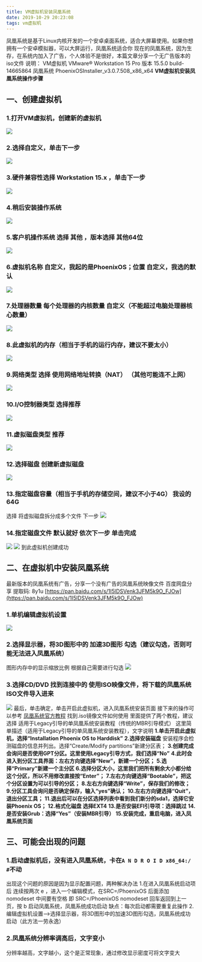```yaml
---
title: VM虚拟机安装凤凰系统
date: 2019-10-29 20:23:08
tags: vm虚拟机
---
```

凤凰系统是基于Linux内核开发的一个安卓桌面系统，适合大屏幕使用。如果你想拥有一个安卓模拟器，可以大屏运行，凤凰系统适合你
现在的凤凰系统，因为生存，在系统内加入了广告，个人体验不是很好，本篇文章分享一个无广告版本的iso文件
说明：
VM虚拟机 VMware® Workstation 15 Pro
版本 15.5.0 build-14665864
凤凰系统 PhoenixOSInstaller_v3.0.7.508_x86_x64
**VM虚拟机安装凤凰系统操作步骤**
<!--more-->
## 一、创建虚拟机
### 1.打开VM虚拟机，创建新的虚拟机
![](https://tva1.sinaimg.cn/mw690/007X8olVly1g8fd8su64yj30qz09xdg4.jpg)
### 2.选择自定义，单击下一步
![](https://tva1.sinaimg.cn/large/007X8olVly1g8fda3014bj30fu0f7q4a.jpg)
### 3.硬件兼容性选择 Workstation 15.x ，单击下一步
![](https://tva1.sinaimg.cn/large/007X8olVly1g8fdakcaefj30fr0f5mxd.jpg)
### 4.稍后安装操作系统
![](https://tva1.sinaimg.cn/large/007X8olVly1g8fdb5gt3qj30fq0f5wen.jpg)
### 5.客户机操作系统 选择 其他 ，版本选择 其他64位
![](https://tva1.sinaimg.cn/large/007X8olVly1g8fdbqu1k3j30fr0f73yn.jpg)
### 6.虚拟机名称 自定义，我起的是PhoenixOS；位置 自定义，我选的默认
![](https://tva1.sinaimg.cn/large/007X8olVly1g8fdci8qfsj30fs0f7dfx.jpg)
### 7.处理器数量 每个处理器的内核数量 自定义（不能超过电脑处理器核心数量）
![](https://tva1.sinaimg.cn/large/007X8olVly1g8fdd0xmjmj30fu0f874b.jpg)
### 8.此虚拟机的内存（相当于手机的运行内存，建议不要太小）
![](https://tva1.sinaimg.cn/large/007X8olVly1g8fddfxlaqj30fr0f7dg6.jpg)
### 9.网络类型 选择 使用网络地址转换（NAT） （其他可能连不上网）
![](https://tva1.sinaimg.cn/large/007X8olVly1g8fddvlqo6j30fu0f7t8z.jpg)
### 10.I/O控制器类型 选择推荐
![](https://tva1.sinaimg.cn/large/007X8olVly1g8fdeeohmpj30fs0fcq34.jpg)
### 11.虚拟磁盘类型 推荐
![](https://tva1.sinaimg.cn/large/007X8olVly1g8fdf9zv8wj30fs0f3mx8.jpg)
### 12.选择磁盘 创建新虚拟磁盘
![](https://tva1.sinaimg.cn/large/007X8olVly1g8fdfxw6zzj30fp0f2jrm.jpg)
### 13.指定磁盘容量（相当于手机的存储空间，建议不小于4G） 我设的64G
选择 将虚拟磁盘拆分成多个文件 下一步
![](https://tva1.sinaimg.cn/large/007X8olVly1g8fdgrhlolj30fs0f7aad.jpg)
### 14.指定磁盘文件 默认就好 依次下一步 单击完成
![](https://tva1.sinaimg.cn/large/007X8olVly1g8fdhas1btj30fs0f60st.jpg)
![](https://tva1.sinaimg.cn/large/007X8olVly1g8fdhnpkpbj30fr0fbt8y.jpg)
到此虚拟机创建成功
## 二、在虚拟机中安装凤凰系统
最新版本的凤凰系统有广告，分享一个没有广告的凤凰系统映像文件
百度网盘分享 提取码: 8y1u
[https://pan.baidu.com/s/1I5lDSVenk3JFM5k9O_FJOw](https://pan.baidu.com/s/1I5lDSVenk3JFM5k9O_FJOw)
### 1.单机编辑虚拟机设置
![](https://tva1.sinaimg.cn/large/007X8olVly1g8fdmkm7awj30af0dmglw.jpg)
### 2.选择显示器，将3D图形中的 加速3D图形 勾选（建议勾选，否则可能无法进入凤凰系统）
图形内存中的显示缩放比例 根据自己需要进行勾选
![](https://tva1.sinaimg.cn/large/007X8olVly1g8fdpt64hwj30ns07jmxe.jpg)
### 3.选择CD/DVD 找到连接中的 使用ISO映像文件，将下载的凤凰系统ISO文件导入进来
![](https://tva1.sinaimg.cn/large/007X8olVly1g8fdrlyqasj30na09d3yr.jpg)
最后，单击确定，单击开启此虚拟机，进入凤凰系统安装页面
接下来的操作可以参考 [凤凰系统官方教程](http://www.phoenixos.com/help/installation)
找到.iso镜像文件如何使用
里面提供了两个教程，建议选择 适用于Legacy引导的单凤凰系统安装教程（传统的MBR引导模式）
这里简单描述（适用于Legacy引导的单凤凰系统安装教程），文字说明
**1.单击开启此虚拟机，选择“Installation Phoenix OS to Harddisk”**
**2.选择安装磁盘**
安装程序会检测磁盘的信息并列出。选择“Create/Modify partitions”新建分区表；
**3.创建完成会询问是否使用GPT分区。这里使用Legacy引导方式，我们选择“No”**
**4.此时会进入到分区工具界面：左右方向键选择“New”，新建一个分区；**
**5.选择“Primary”新建一个主分区**
**6.选择分区大小，这里我们把所有剩余大小都分给这个分区，所以不用修改直接按“Enter”；**
**7.左右方向键选择“Bootable”，把这个分区设置为可以引导的分区；**
**8.左右方向键选择“Write”，保存我们的修改；**
**9.分区工具会询问是否确定保存，输入“yes”确认；**
**10.左右方向键选择“Quit”，退出分区工具；**
**11.退出后可以在分区选择列表中看到我们新分的sda1，选择它安装Phoenix OS；**
**12.格式化磁盘 选择EXT4**
**13.是否安装EFI引导项：选择跳过**
**14.是否安装Grub：选择“Yes”（安装MBR引导）**
**15.安装完成，重启电脑，进入凤凰系统页面**
## 三、可能会出现的问题
### 1.启动虚拟机后，没有进入凤凰系统，卡在`A N D R O I D x86_64:/ #`不动
出现这个问题的原因是因为显示配置问题，两种解决办法
1.在进入凤凰系统启动项后 连续按两次 e ，进入一个编辑模式，在SRC=/PhoenixOS 后面添加 nomodeset
中间要有空格 即 SRC=/PhoenixOS nomodeset
回车返回到上一页，按 b 启动凤凰系统，凤凰系统成功启动
缺点：每次启动都需要重复此操作
2.编辑虚拟机设置——>选择显示器，将3D图形中的加速3D图形勾选，凤凰系统成功启动（此方法一劳永逸）
### 2.凤凰系统分辨率调高后，文字变小
分辨率越高，文字越小，这个是正常现象，通过修改显示密度可将文字变大